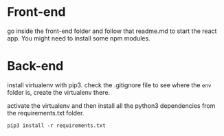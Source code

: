 # Front-end

go inside the front-end folder and follow that readme.md to start the react app. You might need to install some npm modules.

# Back-end

install virtualenv with pip3. check the .gitignore file to see where the ```env``` folder is, create the virtualenv there.

activate the virtualenv and then install all the python3 dependencies from the requirements.txt folder.

```
pip3 install -r requirements.txt
```
